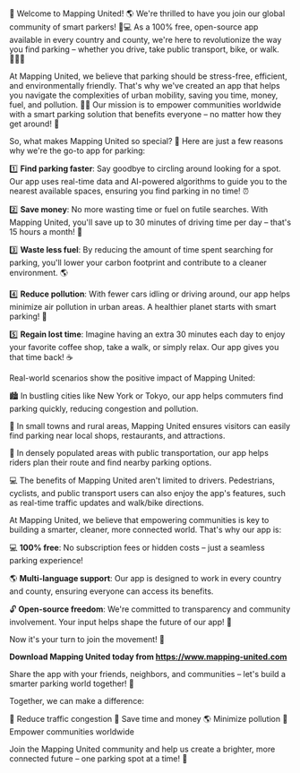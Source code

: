 🎉 Welcome to Mapping United! 🌎 We're thrilled to have you join our global community of smart parkers! 🚗💻 As a 100% free, open-source app available in every country and county, we're here to revolutionize the way you find parking – whether you drive, take public transport, bike, or walk. 🚶‍♀️🚌

At Mapping United, we believe that parking should be stress-free, efficient, and environmentally friendly. That's why we've created an app that helps you navigate the complexities of urban mobility, saving you time, money, fuel, and pollution. 💸💨 Our mission is to empower communities worldwide with a smart parking solution that benefits everyone – no matter how they get around! 🌈

So, what makes Mapping United so special? 🤔 Here are just a few reasons why we're the go-to app for parking:

1️⃣ **Find parking faster**: Say goodbye to circling around looking for a spot. Our app uses real-time data and AI-powered algorithms to guide you to the nearest available spaces, ensuring you find parking in no time! ⏰

2️⃣ **Save money**: No more wasting time or fuel on futile searches. With Mapping United, you'll save up to 30 minutes of driving time per day – that's 15 hours a month! 💸

3️⃣ **Waste less fuel**: By reducing the amount of time spent searching for parking, you'll lower your carbon footprint and contribute to a cleaner environment. 🌎

4️⃣ **Reduce pollution**: With fewer cars idling or driving around, our app helps minimize air pollution in urban areas. A healthier planet starts with smart parking! 🌟

5️⃣ **Regain lost time**: Imagine having an extra 30 minutes each day to enjoy your favorite coffee shop, take a walk, or simply relax. Our app gives you that time back! ☕️

Real-world scenarios show the positive impact of Mapping United:

🏙️ In bustling cities like New York or Tokyo, our app helps commuters find parking quickly, reducing congestion and pollution.

🚗 In small towns and rural areas, Mapping United ensures visitors can easily find parking near local shops, restaurants, and attractions.

🚌 In densely populated areas with public transportation, our app helps riders plan their route and find nearby parking options.

💻 The benefits of Mapping United aren't limited to drivers. Pedestrians, cyclists, and public transport users can also enjoy the app's features, such as real-time traffic updates and walk/bike directions.

At Mapping United, we believe that empowering communities is key to building a smarter, cleaner, more connected world. That's why our app is:

💻 **100% free**: No subscription fees or hidden costs – just a seamless parking experience!

🌎 **Multi-language support**: Our app is designed to work in every country and county, ensuring everyone can access its benefits.

🔓 **Open-source freedom**: We're committed to transparency and community involvement. Your input helps shape the future of our app! 🤝

Now it's your turn to join the movement! 🎉

**Download Mapping United today from https://www.mapping-united.com**

Share the app with your friends, neighbors, and communities – let's build a smarter parking world together! 🌟

Together, we can make a difference:

🚗 Reduce traffic congestion
💸 Save time and money
🌎 Minimize pollution
🌈 Empower communities worldwide

Join the Mapping United community and help us create a brighter, more connected future – one parking spot at a time! 💫